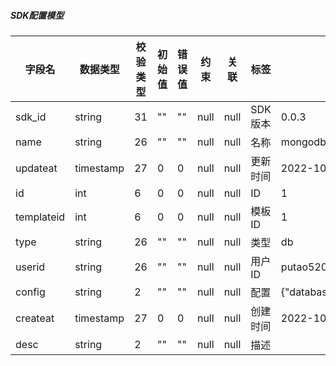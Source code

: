 ##### SDK配置模型
| 字段名        | 数据类型      | 校验类型 | 初始值 | 错误值 | 约束   | 关联   | 标签    | 说明                                                                                                                                              |
|------------|-----------|------|-----|-----|------|------|-------|-------------------------------------------------------------------------------------------------------------------------------------------------|
| sdk_id     | string    | 31   | ""  | ""  | null | null | SDK版本 | 0.0.3                                                                                                                                           |
| name       | string    | 26   | ""  | ""  | null | null | 名称    | mongodb                                                                                                                                         |
| updateat   | timestamp | 27   | 0   | 0   | null | null | 更新时间  | 2022-10-11 22:35:53.0                                                                                                                           |
| id         | int       | 6    | 0   | 0   | null | null | ID    | 1                                                                                                                                               |
| templateid | int       | 6    | 0   | 0   | null | null | 模板ID  | 1                                                                                                                                               |
| type       | string    | 26   | ""  | ""  | null | null | 类型    | db                                                                                                                                              |
| userid     | string    | 26   | ""  | ""  | null | null | 用户ID  | putao520                                                                                                                                        |
| config     | string    | 2    | ""  | ""  | null | null | 配置    | {"database":"app","password":"putao520","nodeAddresses":"12.12.12.168:27017","keepalive":true,"maxTotal":30000,"name":"mongodb","user":"admin"} |
| createat   | timestamp | 27   | 0   | 0   | null | null | 创建时间  | 2022-10-11 22:35:53.819491                                                                                                                      |
| desc       | string    | 2    | ""  | ""  | null | null | 描述    |                                                                                                                                                 | 